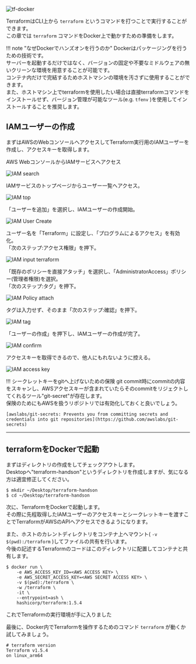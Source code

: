 ![tf-docker](imgs/tf-docker.png)

TerraformはCLI上から `terraform` というコマンドを打つことで実行することができます。  
この章では `terraform` コマンドをDocker上で動かすための準備をします。

!!! note "なぜDockerでハンズオンを行うのか"
    Dockerはパッケージングを行うための技術です。  
    サーバーを起動するだけではなく、バージョンの固定や不要なミドルウェアの無いクリーンな環境を用意することが可能です。  
    コンテナ内だけで完結するためホストマシンの環境を汚さずに使用することができます。  
    また、ホストマシン上でterraformを使用したい場合は直接terraformコマンドをインストールせず、バージョン管理が可能なツール(e.g. `tfenv` )を使用してインストールすることを推奨します。


## IAMユーザーの作成
まずはAWSのWebコンソールへアクセスしてTerraform実行用のIAMユーザーを作成し、アクセスキーを取得します。

AWS WebコンソールからIAMサービスへアクセス  

![IAM search](imgs/iam-search.png)

IAMサービスのトップページからユーザー一覧へアクセス。  

![IAM top](imgs/iam-top.png)


「ユーザーを追加」を選択し、IAMユーザーの作成開始。

![IAM User Create](imgs/iam-usercreate.png)

ユーザー名を「Terraform」に設定し、「プログラムによるアクセス」を有効化。  
「次のステップ:アクセス権限」を押下。

![IAM input terraform](imgs/iam-inputeusername.png)

「既存のポリシーを直接アタッチ」を選択し、「AdministratorAccess」ポリシー(管理者権限)を選択。    
「次のステップ:タグ」を押下。

![IAM Policy attach](imgs/iam-policyattach.png)

タグは入力せず、そのまま「次のステップ:確認」を押下。

![IAM tag](imgs/iam-tag.png)

「ユーザーの作成」を押下し、IAMユーザーの作成が完了。  

![IAM confirm](imgs/iam-createconfirm.png)

アクセスキーを取得できるので、他人にもれないように控える。

![IAM access key](imgs/iam-accesskey.png)


!!! シークレットキーをgitへ上げないための保険
    git commit時にcommitの内容をスキャンし、AWSアクセスキーが含まれていたらそのcommitをリジェクトしてくれるツール"git-secret"が存在します。  
    保険のためにもAWSを扱うリポジトリでは有効化しておくと良いでしょう。  

    [awslabs/git-secrets: Prevents you from committing secrets and credentials into git repositories](https://github.com/awslabs/git-secrets)

---
## terraformをDockerで起動
まずはディレクトリの作成をしてチェックアウトします。  
Desktopへ"terraform-handson"というディレクトリを作成しますが、気になる方は適宜修正してください。
```console
$ mkdir ~/Desktop/terraform-handson
$ cd ~/Desktop/terraform-handson
```

次に、TerraformをDockerで起動します。  
その際に先程取得したIAMユーザーのアクセスキーとシークレットキーを渡すことでTerraformがAWSのAPIへアクセスできるようになります。  

また、ホストのカレントディレクトリをコンテナ上へマウント( `-v $(pwd):/terraform` )してファイルの共有を行います。  
今後の記述するTerraformのコードはこのディレクトリに配置してコンテナと共有します。

```console
$ docker run \
    -e AWS_ACCESS_KEY_ID=<AWS ACCESS KEY> \
    -e AWS_SECRET_ACCESS_KEY=<AWS SECRET ACCESS KEY> \
    -v $(pwd):/terraform \
    -w /terraform \
    -it \
    --entrypoint=ash \
    hashicorp/terraform:1.5.4
```

これでTerraformの実行環境が手に入りました

最後に、Docker内でTerraformを操作するためのコマンド `terraform` が動くか試してみましょう。
```console
# terraform version
Terraform v1.5.4
on linux_arm64
```
